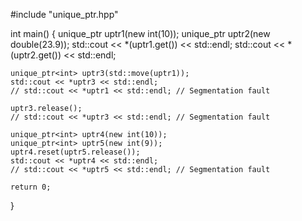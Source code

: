 #include "unique_ptr.hpp"

int main() {
    unique_ptr<int> uptr1(new int(10));
    unique_ptr<double> uptr2(new double(23.9));
    std::cout << *(uptr1.get()) << std::endl;
    std::cout << *(uptr2.get()) << std::endl;

    unique_ptr<int> uptr3(std::move(uptr1));
    std::cout << *uptr3 << std::endl;
    // std::cout << *uptr1 << std::endl; // Segmentation fault 

    uptr3.release();
    // std::cout << *uptr3 << std::endl; // Segmentation fault

    unique_ptr<int> uptr4(new int(10));
    unique_ptr<int> uptr5(new int(9));
    uptr4.reset(uptr5.release());
    std::cout << *uptr4 << std::endl;
    // std::cout << *uptr5 << std::endl; // Segmentation fault

    return 0;
}
